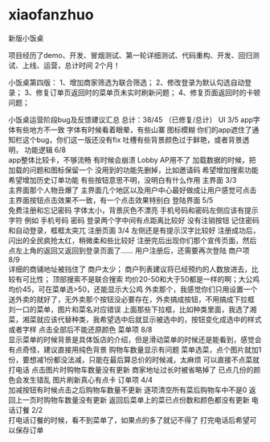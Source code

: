 xiaofanzhuo
===========

新版小饭桌

项目经历了demo、开发、冒烟测试、第一轮详细测试、代码重构、开发、回归测试、上线、运营，总计时间 2个月！




小饭桌第四版：
1、增加商家筛选为联合筛选；
2、修改登录为默认勾选自动登录；
3、修复订单页返回时的菜单页未实时刷新问题；
4、修复页面返回时的卡顿问题；


小饭桌运营阶段bug及反馈建议汇总
总计：38/45 （已修复/总计）
UI  3/5	
  app字体有些地方不一致
	字体有时候看着眼晕，有些山寨
	图标模糊
	你们的app遮住了通知栏这个bug，你们这一版还没有fix
	吐槽有些背景颜色过于鲜艳，或者背景透明，
功能逻辑  6/8	
  app整体比较卡，不够流畅
	有时候会崩溃
	Lobby AP用不了
	加载数据的时候，把加载的问题和图标保留一个
	没用到的功能先删掉，比如邀请码
	希望增加搜索功能
	希望增加历史订单功能
	有些按钮意思不明，没明白有什么作用
主界面  3/3	
  主界面那个人物丑爆了
	主界面几个地区以及用户中心最好做成让用户感觉可点击
	主界面按钮点击效果不一致，有一个点击效果特别白
登陆界面  5/5	
  免费注册和忘记密码 字体太小，背景灰色不漂亮
	手机号码和密码左侧应该有提示字符 例如 手机号码   密码
	登录两个字中间有点距离比较好
	没有注销按钮
	记住密码和自动登录，框框太突兀
注册页面  3/4
	左侧还是有提示汉字比较好
	注册成功后，闪出的全民疯抢太红，稍微柔和些比较好
	注册完后出现你们那个宣传页面，然后点左上角的返回又返回到登录页面了……
	用户注册后，还需要再次登陆
商户项  8/9	
  详细的商铺地址被挡住了
	商户太少；
	商户列表建议将已经预约的人数放进去，比较有可比性；
	顶部搜索不是联合搜索
	均价20-50和大于50都是一样的啊；大公鸡均价45，可在菜单选>50，还能显示大公鸡
	外卖那个，我感觉你们只用设置一个送外卖的就好了，无外卖那个按钮没必要存在，外卖搞成按钮，不用搞成下拉框
	刘一口的菜单，图片和菜名对应错误
	上面那些下拉框，比如种类里面，我选了湘菜，湘菜就应该代替种类，我希望选中后就显示被选中的，按钮变化成选中的样式或者字样
	点击全部后不能还原颜色
菜单项  8/8	
  显示菜单的时候背景是具体饭店的介绍，但是滑动菜单的时候还是能看到，感觉会有点奇怪，建议直接用纯色背景
	购物车数量显示有问题
	菜单选菜，点个图片就加1份，要想减1份都没法减，只能在最后算总价的时候减，太麻烦
	可以直接不点菜就打电话
	点击图片时购物车数量没有更新
	商家地址过长时被省略掉了
	已点几份的颜色会发生错乱
	图片刷新真心有点卡
订单项  4/4	
  加减按钮有时候点击之后购物车数量不更新
	逐项清空所有菜后购物车中不是0
	返回上一页时购物车数量没有更新
	返回后菜单上的菜已点份数和颜色都没有更新
电话订餐  2/2	
  打电话订餐的时候，看不到菜单了，如果点的多了就记不得了
	打完电话后希望可以保存订单


